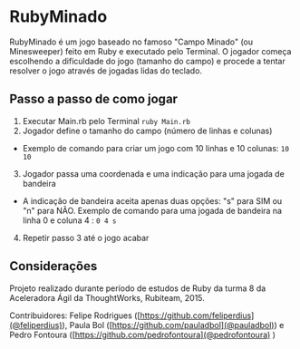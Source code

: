 # RubyMinado

RubyMinado é um jogo baseado no famoso "Campo Minado" (ou Minesweeper) feito em Ruby e executado pelo Terminal. O jogador começa escolhendo a dificuldade do jogo (tamanho do campo) e procede a tentar resolver o jogo através de jogadas lidas do teclado.

## Passo a passo de como jogar

1. Executar Main.rb pelo Terminal `ruby Main.rb`
2. Jogador define o tamanho do campo (número de linhas e colunas)
  * Exemplo de comando para criar um jogo com 10 linhas e 10 colunas: `10 10`
3. Jogador passa uma coordenada e uma indicação para uma jogada de bandeira
  * A indicação de bandeira aceita apenas duas opções: "s" para SIM ou "n" para NÃO. Exemplo de comando para uma jogada de bandeira na linha 0 e coluna 4 : `0 4 s`
4. Repetir passo 3 até o jogo acabar

## Considerações

Projeto realizado durante período de estudos de Ruby da turma 8 da Aceleradora Ágil da ThoughtWorks, Rubiteam, 2015.

Contribuidores: Felipe Rodrigues ([https://github.com/feliperdius](@feliperdius)), Paula Bol ([https://github.com/pauladbol](@pauladbol)) e Pedro Fontoura ([https://github.com/pedrofontoura](@pedrofontoura)
)